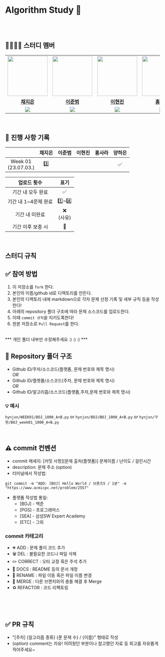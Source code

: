 # Algorithm Study 📝
<br></br>

## 👩‍👩‍👧‍👦 스터디 멤버
<table>
 <tr>
    <td align="center"><a href="https://github.com/cje1903"><img src="https://avatars.githubusercontent.com/cje1903" width="130px;" alt=""></a></td>
    <td align="center"><a href="https://github.com/CyberBoarder"><img src="https://avatars.githubusercontent.com/CyberBoarder" width="130px;" alt=""></a></td>
    <td align="center"><a href="https://github.com/hynjxn"><img src="https://avatars.githubusercontent.com/hynjxn" width="130px;" alt=""></a></td>
    <td align="center"><a href="https://github.com/sforsara"><img src="https://avatars.githubusercontent.com/sforsara" width="130px;" alt=""></a></td>
    <td align="center"><a href="https://github.com/haeuniiiii"><img src="https://avatars.githubusercontent.com/haeuniiiii" width="130px;" alt=""></a></td>
  </tr>
  <tr>
    <td align="center"><a href="https://github.com/cje1903"><b>채지은</b></a></td>
    <td align="center"><a href="https://github.com/CyberBoarder"><b>이준범</b></a></td>
    <td align="center"><a href="https://github.com/hynjxn"><b>이현진</b></a></td>
    <td align="center"><a href="https://github.com/sforsara"><b>홍사라</b></a></td>
    <td align="center"><a href="https://github.com/haeuniiiii"><b>양하은</b></a></td>
  </tr>
  <tr> 
    <td align="center"><img src="https://img.shields.io/badge/Python-3776AB?style=for-the-badge&logo=python&logoColor=white"></td>
    <td align="center"><img src="https://img.shields.io/badge/Python-3776AB?style=for-the-badge&logo=python&logoColor=white"></td>
    <td align="center"><img src="https://img.shields.io/badge/Python-3776AB?style=for-the-badge&logo=python&logoColor=white"></td>
    <td align="center"><img src="https://img.shields.io/badge/Python-3776AB?style=for-the-badge&logo=python&logoColor=white"></td>
    <td align="center"><img src="https://img.shields.io/badge/Python-3776AB?style=for-the-badge&logo=python&logoColor=white"></td>
  </tr> 
</table>

<br/>

## 📍 진행 사항 기록
|  | 채지은 | 이준범 | 이현진 | 홍사라 | 양하은 |
| :---: | :---: | :---: | :---: | :---: | :---: |
| Week 01</br>(23.07.03.) | 3️⃣ |  |  |  | ✅ |


| 업로드 횟수 | 표기 |
| :---: | :---: |
| 기간 내 모두 완료 | ✅ |
| 기간 내 1~4문제 완료 | 1️⃣~4️⃣ |
| 기간 내 미완료 | ❌ <br/>(사유) |
| 기간 이후 보충 시 | 🔺 |

<br>

## 스터디 규칙

## ✅ 참여 방법
1. 이 저장소를 `fork` 한다. 
2. 본인의 이름/github id로 디렉토리를 만든다.
3. 본인의 디렉토리 내에 markdown으로 각자 문제 선정 기록 및 세부 규칙 등을 작성한다!
4. 아래의 repository 폴더 구조에 따라 문제 소스코드를 업로드한다.
5. 이때 `commit 규칙`을 지키도록한다!
6. 원본 저장소로 `Pull Request`를 한다.
<br>
*** 개인 폴더 내부만 수정해주세요 :) :) :) ***


## 📁 Repository 폴더 구조

- Github ID/주차/소스코드(플랫폼, 문제 번호와 제목 명시)
  <br>
_OR_
- Github ID/플랫폼/소스코드(주차, 문제 번호와 제목 명시)
  <br>
_OR_
- Github ID/알고리즘/소스코드(플랫폼,주차,문제 번호와 제목 명시)

### 💡 예시
`hynjxn/WEEK01/BOJ_1000_A+B.py` or
`hynjxn/BOJ/BOJ_1000_A+B.py` or
`hynjxn/구현/BOJ_week01_1000_A+B.py`

<br/>

## ⚠️ commit 컨벤션
- commit 메세지: [커밋 사항][문제 출처(플랫폼)] 문제이름 / 난이도 / 걸린시간
- description: 문제 주소 (option)
- 터미널에서 작성법:
```
git commit -m "ADD: [BOJ] Hello World / 브론즈5 / 1분" -m "https://www.acmicpc.net/problem/2557"
```
- 플랫폼 작성법 통일:
  - [BOJ] - 백준
  - [PGS] - 프로그래머스
  - [SEA] - 삼성SW Expert Academy
  - [ETC] - 그외
    
### commit 카테고리
- ➕ ADD : 문제 풀이 코드 추가
- 🗑 DEL : 불필요한 코드나 파일 삭제
- ✏️ CORRECT : 오타 교정 혹은 주석 추가
- 📄 DOCS : README 등의 문서 개정
- 🚚 RENAME : 파일 이동 혹은 파일 이름 변경
- 🔀 MERGE : 다른 브랜치와의 충돌 해결 후 Merge
- ♻️ REFACTOR : 코드 리팩토링
<br></br>

<br />
<br />

## ✅ PR 규칙
- "[주차] {알고리즘 종류} {푼 문제 수} / {이름}" 형태로 작성
- (option) comment는 자유! 어려웠던 부분이나 참고했던 자료 등 회고를 자유롭게 적어주세요~


<br />
<br />


